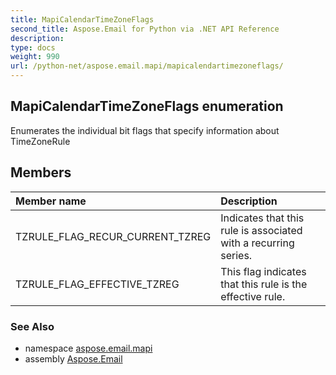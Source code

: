 ```yaml
---
title: MapiCalendarTimeZoneFlags
second_title: Aspose.Email for Python via .NET API Reference
description: 
type: docs
weight: 990
url: /python-net/aspose.email.mapi/mapicalendartimezoneflags/
---
```


## MapiCalendarTimeZoneFlags enumeration

Enumerates the individual bit flags that specify information about TimeZoneRule

## Members
| Member name | Description |
| :- | :- |
|TZRULE_FLAG_RECUR_CURRENT_TZREG|Indicates that this rule is associated with a recurring series.|
|TZRULE_FLAG_EFFECTIVE_TZREG|This flag indicates that this rule is the effective rule.|

### See Also

* namespace [aspose.email.mapi](/email/python-net/aspose.email.mapi/)
* assembly [Aspose.Email](/email/python-net/)

